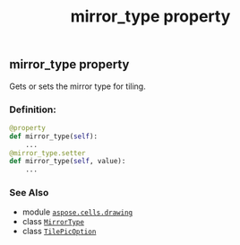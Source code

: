 ﻿---
title: mirror_type property
second_title: Aspose.Cells for Python via .NET API References
description: 
type: docs
weight: 40
url: /aspose.cells.drawing/tilepicoption/mirror_type/
is_root: false
---

## mirror_type property


Gets or sets the mirror type for tiling.
### Definition:
```python
@property
def mirror_type(self):
    ...
@mirror_type.setter
def mirror_type(self, value):
    ...
```

### See Also
* module [`aspose.cells.drawing`](../../)
* class [`MirrorType`](/cells/python-net/aspose.cells.drawing/mirrortype)
* class [`TilePicOption`](/cells/python-net/aspose.cells.drawing/tilepicoption)
